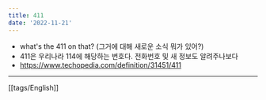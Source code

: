 ```yaml
---
title: 411
date: '2022-11-21'
---
```

- what's the 411 on that? (그거에 대해 새로운 소식 뭐가 있어?)
- 411은 우리나라 114에 해당하는 번호다. 전화번호 및 새 정보도 알려주나보다
- <https://www.techopedia.com/definition/31451/411>

---
[[tags/English]]